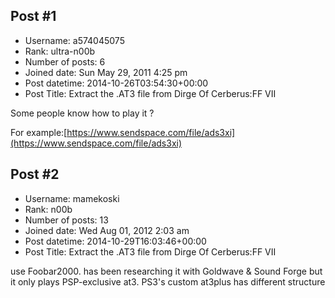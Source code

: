 ## Post #1
- Username: a574045075
- Rank: ultra-n00b
- Number of posts: 6
- Joined date: Sun May 29, 2011 4:25 pm
- Post datetime: 2014-10-26T03:54:30+00:00
- Post Title: Extract the .AT3 file from Dirge Of Cerberus:FF VII

Some people know how to play it ?

For example:[https://www.sendspace.com/file/ads3xi](https://www.sendspace.com/file/ads3xi)
## Post #2
- Username: mamekoski
- Rank: n00b
- Number of posts: 13
- Joined date: Wed Aug 01, 2012 2:03 am
- Post datetime: 2014-10-29T16:03:46+00:00
- Post Title: Extract the .AT3 file from Dirge Of Cerberus:FF VII

use Foobar2000. has been researching it with Goldwave & Sound Forge but it only plays PSP-exclusive at3. PS3's custom at3plus has different structure
